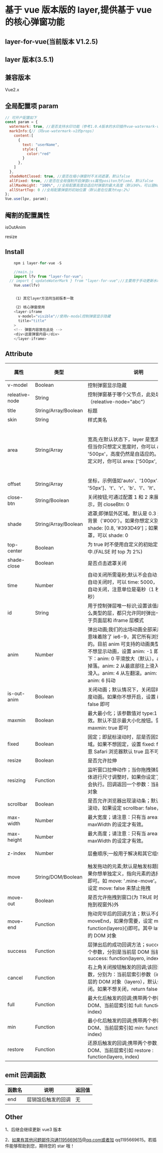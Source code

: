 # 基于 vue 版本版的 layer,提供基于 vue 的核心弹窗功能

## layer-for-vue(当前版本 V1.2.5)

## layer 版本(3.5.1)

## 兼容版本

Vue2.x

## 全局配置项 param

```javascript
// 可开户配置如下
const param = {
  watermark: true, //是否支持水印功能（参考1.0.4版本的水印插件vue-watermark-v2）
  markInfo:{//（同vue-watermark-v2的props）
    content:[
      {
        text: "userName",
        style:{
          color:"red"
        }
      },
    ]
  },
  shadeNotClosed: true, //是否在缩小弹窗时不关闭遮罩，默认false
  allFixed: true, //是否在全局强制开启弹窗css属性positon为fixed，默认false
  allMaxHeight: "100%", //全局配置高度自适应时弹窗的最大高度（默认96%，可以是Number）
  allStartTop: 0 //全局配置弹窗的初始位置（默认是在位置为top:2%）
};
Vue.use(lpv, param);
```

## 阉割的配置属性

isOutAnim

resize

## Install

```javascript
	npm i layer-for-vue -S

	//main.js
	import lfv from "layer-for-vue";
  // import { updateWaterMark } from "layer-for-vue";//主要用于手动更新水印数据，开启watermark后可用
	Vue.use(lfv)


	（1）其它layer方法同当前版本一致

	（2）核心弹窗使用
	<layer-iframe
      v-model="visible"//使用v-modal控制弹窗显示隐藏
      title="title"
    >
	<!-- 弹窗内容放在此处 -->
    <div>这是弹窗内容</div>
    </layer-iframe>
```

## Attribute

| 属性           | 类型                 | 说明                                                                                                                                                                                                                                                                                                       | 默认                                                                                                              | 是否必传 |
| -------------- | -------------------- | ---------------------------------------------------------------------------------------------------------------------------------------------------------------------------------------------------------------------------------------------------------------------------------------------------------- | ----------------------------------------------------------------------------------------------------------------- | -------- |
| v-model        | Boolean              | 控制弹窗显示隐藏                                                                                                                                                                                                                                                                                           | 无                                                                                                                | TRUE     |
| releative-node | String               | 控制弹窗基于哪个父节点，此处填 id 如（releative-node="abc"）                                                                                                                                                                                                                                               | 无                                                                                                                | FALSE    |
| title          | String/Array/Boolean | 标题                                                                                                                                                                                                                                                                                                       | 信息                                                                                                              | FALSE    |
| skin           | String               | 样式类名                                                                                                                                                                                                                                                                                                   | ""                                                                                                                | FALSE    |
| area           | String/Array         | 宽高;在默认状态下，layer 是宽高都自适应的，但当你只想定义宽度时，你可以 area: '500px'，高度仍然是自适应的。当你宽高都要定义时，你可以 area: ['500px', '300px']                                                                                                                                             | ["1000px","96%"],注意 96%是根据第一个非 static 定位的父标签去设置的，如果默认根据 body 或 html，请设置 fixed 属性 | FALSE    |
| offset         | String/Array         | 坐标，示例值如'auto'、'100px'、['100px', '50px']、't'、'r'、'b'、'l'、'lt'、'lb'、'rt'、'rb'                                                                                                                                                                                                               | auto:垂直水平居中                                                                                                 | FALSE    |
| close-btn      | String/Boolean       | 关闭按钮;可通过配置 1 和 2 来展示，如果不显示，则 closeBtn: 0                                                                                                                                                                                                                                              | 1                                                                                                                 | FALSE    |
| shade          | String/Array/Boolean | 遮罩;即弹层外区域。默认是 0.3 透明度的黑色背景（'#000'）。如果你想定义别的颜色，可以 shade: [0.8, '#393D49']；如果你不想显示遮罩，可以 shade: 0                                                                                                                                                            | [0.3, '#000']                                                                                                     | FALSE    |
| top-center     | Boolean              | 为 true 时不使用自定义的初始定位 top,top 居中.(FALSE 时 top 为 2%)                                                                                                                                                                                                                                         | FALSE                                                                                                             | FALSE    |
| shade-close    | Boolean              | 是否点击遮罩关闭                                                                                                                                                                                                                                                                                           | TRUE                                                                                                              | FALSE    |
| time           | Number               | 自动关闭所需毫秒;默认不会自动关闭。当你想自动关闭时，可以 time: 5000，即代表 5 秒后自动关闭，注意单位是毫秒（1 秒=1000 毫秒）                                                                                                                                                                              | 0                                                                                                                 | FALSE    |
| id             | String               | 用于控制弹层唯一标识;设置该值后，不管是什么类型的层，都只允许同时弹出一个。一般用于页面层和 iframe 层模式                                                                                                                                                                                                  | 空字符                                                                                                            | FALSE    |
| anim           | Number               | 弹出动画;我们的出场动画全部采用 CSS3。这意味着除了 ie6-9，其它所有浏览器都是支持的。目前 anim 可支持的动画类型有 0-6 如果不想显示动画，设置 anim: -1 即可。参数值如下：anim: 0 平滑放大（默认）。anim: 1 从上掉落。anim: 2 从最底部往上滑入。nim: 3 从左滑入。anim: 4 从左翻滚。anim: 5 渐显。anim: 6 抖动 | 0                                                                                                                 | FALSE    |
| is-out-anim    | Boolean              | 关闭动画；默认情况下，关闭层时会有一个过度动画。如果你不想开启，设置 isOutAnim: false 即可                                                                                                                                                                                                                 | TRUE                                                                                                              | FALSE    |
| maxmin         | Boolean              | 最大最小化；该参数值对 type:1 和 type:2 有效。默认不显示最大小化按钮。需要显示配置 maxmin: true 即可                                                                                                                                                                                                       | TRUE                                                                                                              | FALSE    |
| fixed          | Boolean              | 固定；即鼠标滚动时，层是否固定在可视区域。如果不想固定，设置 fixed: false 即可（注意 Safari 浏览器默认 true 且不可更改）                                                                                                                                                                                   | TRUE                                                                                                              | FALSE    |
| resize         | Boolean              | 是否允许拉伸                                                                                                                                                                                                                                                                                               | FALSE                                                                                                             | FALSE    |
| resizing       | Function             | 监听窗口拉伸动作；当你拖拽弹层右下角对窗体进行尺寸调整时，如果你设定了该回调，则会执行。回调返回一个参数：当前层的 DOM 对象                                                                                                                                                                                | null                                                                                                              | FALSE    |
| scrollbar      | Boolean              | 是否允许浏览器出现滚动条；默认允许浏览器滚动，如果设定 scrollbar: false，则屏蔽                                                                                                                                                                                                                            | TRUE                                                                                                              | FALSE    |
| max-width      | Number               | 最大宽度；请注意：只有当 area: 'auto'时，maxWidth 的设定才有效。                                                                                                                                                                                                                                           | 1200                                                                                                              | FALSE    |
| max-height     | Number               | 最大高度；请注意：只有当 area: 'auto'时，maxWidth 的设定才有效。                                                                                                                                                                                                                                           | 560                                                                                                               | FALSE    |
| z-index        | Number               | 层叠顺序;一般用于解决和其它组件的层叠冲突                                                                                                                                                                                                                                                                  | 19891014（贤心生日 0.0）                                                                                          | FALSE    |
| move           | String/DOM/Boolean   | 触发拖动的元素;默认是触发标题区域拖拽。如果你想单独定义，指向元素的选择器或者 DOM 即可。如 move: '.mine-move'。你还可以配置设定 move: false 来禁止拖拽                                                                                                                                                     | .layui-layer-title                                                                                                | FALSE    |
| move-out       | Boolean              | 是否允许拖拽到窗口(为 TRUE 时优化了弹窗可拖到视窗外)外                                                                                                                                                                                                                                                     | TRUE                                                                                                              | FALSE    |
| move-end       | Function             | 拖动完毕后的回调方法；默认不会触发 moveEnd，如果你需要，设定 moveEnd: function(layero){}即可。其中 layero 为当前层的 DOM 对象                                                                                                                                                                              | null                                                                                                              | FALSE    |
| success        | Function             | 层弹出后的成功回调方法；success 会携带两个参数，分别是当前层 DOM 当前层索引如 success: function(layero, index){}                                                                                                                                                                                           | null                                                                                                              | FALSE    |
| cancel         | Function             | 右上角关闭按钮触发的回调;该回调携带两个参数，分别为：当前层索引参数（index）、当前层的 DOM 对象（layero），默认会自动触发关闭。如果不想关闭，return false 即可                                                                                                                                             | null                                                                                                              | FALSE    |
| full           | Function             | 最大化后触发的回调;携带两个参数，即当前层 DOM、当前层索引如 full: function(layero, index)                                                                                                                                                                                                                  | null                                                                                                              | FALSE    |
| min            | Function             | 最小化后触发的回调;携带两个参数，即当前层 DOM、当前层索引如 min: function(layero, index)                                                                                                                                                                                                                   | null                                                                                                              | FALSE    |
| restore        | Function             | 还原后触发的回调;携带两个参数，即当前层 DOM、当前层索引如 restore : function(layero, index)                                                                                                                                                                                                                | null                                                                                                              | FALSE    |

## emit 回调函数

| 函数名 | 说明               | 返回值 |
| ------ | ------------------ | ------ |
| end    | 层销毁后触发的回调 | 无     |

## Other

1、后继会继续更新 vue3 版本

2、如果有其他问题邮件沟通1195669615@qq.com或者加 qq1195669615。若插件能够帮助到您，期待您的 star 哦！